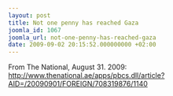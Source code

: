 ```yaml
---
layout: post
title: Not one penny has reached Gaza
joomla_id: 1067
joomla_url: not-one-penny-has-reached-gaza
date: 2009-09-02 20:15:52.000000000 +02:00
---
```

From The National, August 31. 2009: <br /> <a href="http://www.thenational.ae/apps/pbcs.dll/article?AID=/20090901/FOREIGN/708319876/1140" target="_blank">http://www.thenational.ae/apps/pbcs.dll/article?AID=/20090901/FOREIGN/708319876/1140</a>
